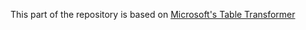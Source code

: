 This part of the repository is based on [Microsoft's Table Transformer](https://github.com/microsoft/table-transformer)
